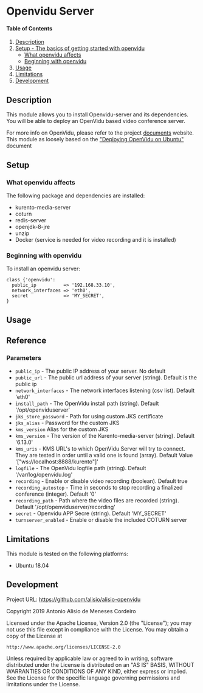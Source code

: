 # Openvidu Server

#### Table of Contents

1. [Description](#description)
2. [Setup - The basics of getting started with openvidu](#setup)
    * [What openvidu affects](#what-openvidu-affects)
    * [Beginning with openvidu](#beginning-with-openvidu)
3. [Usage](#usage)
4. [Limitations](#limitations)
5. [Development](#development)

## Description

This module allows you to install Openvidu-server and its dependencies. You will be able to deploy an OpenVidu based video conference server.

For more info on OpenVidu, please refer to the project [documents](https://docs.openvidu.io) website. This module as loosely based on the ["Deploying OpenVidu on Ubuntu"](https://docs.openvidu.io/en/2.12.0/deployment/deploying-ubuntu/) document

## Setup

### What openvidu affects

The following package and dependencies are installed:
* kurento-media-server
* coturn
* redis-server
* openjdk-8-jre
* unzip
* Docker (service is needed for video recording and it is installed)

### Beginning with openvidu

To install an openvidu server:

```
class {'openvidu':
  public_ip          => '192.168.33.10',
  network_interfaces => 'eth0',
  secret             => 'MY_SECRET',
}
```

## Usage


## Reference

### Parameters
* `public_ip` - The public IP address of your server. No default
* `public_url` - The public url address of your server (string). Default is the public ip
* `network_interfaces` - The network interfaces listening (csv list). Default 'eth0'
* `install_path` - The OpenVidu install path (string). Default '/opt/openviduserver'
* `jks_store_password` - Path for using custom JKS certificate
* `jks_alias` - Password for the custom JKS
* `kms_version`  Alias for the custom JKS	
* `kms_version` - The version of the Kurento-media-server (string). Default '6.13.0'
* `kms_uris` - KMS URL's to which OpenVidu Server will try to connect. They are tested in order until a valid one is found (array). Default Value '["ws://localhost:8888/kurento"]'
* `logfile` - The OpenVidu logfile path (string). Default '/var/log/openvidu.log'
* `recording` - Enable or disable video recording (boolean). Default true
* `recording_autostop` - Time in seconds to stop recording a finalized conference (integer). Default '0'
* `recording_path` - Path where the video files are recorded (string). Default '/opt/openviduserver/recording'
* `secret` - Openvidu APP Secre (string). Default 'MY_SECRET'
* `turnserver_enabled` - Enable or disable the included COTURN server

## Limitations

This module is tested on the following platforms:
* Ubuntu 18.04

## Development

Project URL: https://github.com/alisio/alisio-openvidu

Copyright 2019 Antonio Alisio de Meneses Cordeiro

Licensed under the Apache License, Version 2.0 (the "License");
you may not use this file except in compliance with the License.
You may obtain a copy of the License at

    http://www.apache.org/licenses/LICENSE-2.0

Unless required by applicable law or agreed to in writing, software
distributed under the License is distributed on an "AS IS" BASIS,
WITHOUT WARRANTIES OR CONDITIONS OF ANY KIND, either express or implied.
See the License for the specific language governing permissions and
limitations under the License.

